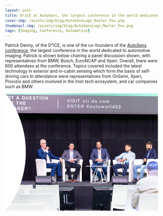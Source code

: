 ```yaml
---
layout: post
title: D²iCE at AutoSens, the largest conference in the world dedicated to automotive imaging
cover-img: /assets/img/blog/AutoSensLogo_Master_Pos.png
thumbnail-img: /assets/img/blog/AutoSensLogo_Master_Pos.png
tags: [Imaging, Conference, Automotive]
---
```


Patrick Denny, of the D²iCE, is one of the co-founders of the [AutoSens conference](https://auto-sens.com/), the largest conference in the world dedicated to automotive imaging. 
Patrick is shown below chairing a panel discussion shown, with representatives from BMW, Bosch, EuroNCAP and Xperi.
Overall, there were 600 attendees at the conference.
Topics covered included the latest technology in exterior and in-cabin sensing which form the basis of self-driving cars
In attendance were representatives from OnSemi, Xperi, Provizio and others involved in the Irish tech ecosystem, and car companies such as BMW.

![](/assets/img/blog/autosens_sept2022.png)

